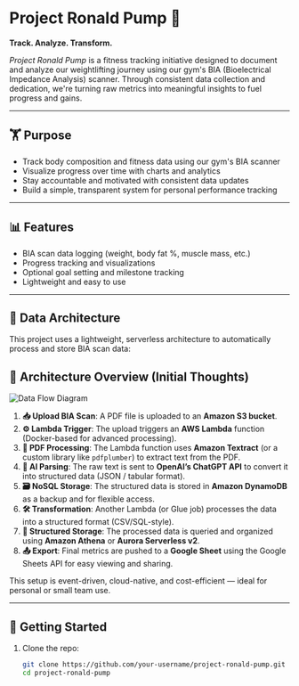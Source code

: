 # Project Ronald Pump 💪

**Track. Analyze. Transform.**

*Project Ronald Pump* is a fitness tracking initiative designed to document and analyze our weightlifting journey using our gym's BIA (Bioelectrical Impedance Analysis) scanner. Through consistent data collection and dedication, we're turning raw metrics into meaningful insights to fuel progress and gains.

---

## 🏋️ Purpose

- Track body composition and fitness data using our gym's BIA scanner  
- Visualize progress over time with charts and analytics  
- Stay accountable and motivated with consistent data updates  
- Build a simple, transparent system for personal performance tracking  

---

## 📊 Features

- BIA scan data logging (weight, body fat %, muscle mass, etc.)  
- Progress tracking and visualizations  
- Optional goal setting and milestone tracking  
- Lightweight and easy to use  

---

## 🧠 Data Architecture

This project uses a lightweight, serverless architecture to automatically process and store BIA scan data:

## 🧭 Architecture Overview (Initial Thoughts)

![Data Flow Diagram](https://sdmntprsouthcentralus.oaiusercontent.com/files/00000000-f6d0-61f7-8ef3-9668e692d13b/raw?...)


1. **📥 Upload BIA Scan**: A PDF file is uploaded to an **Amazon S3 bucket**.
2. **⚙️ Lambda Trigger**: The upload triggers an **AWS Lambda** function (Docker-based for advanced processing).
3. **🧾 PDF Processing**: The Lambda function uses **Amazon Textract** (or a custom library like `pdfplumber`) to extract text from the PDF.
4. **🧠 AI Parsing**: The raw text is sent to **OpenAI’s ChatGPT API** to convert it into structured data (JSON / tabular format).
5. **🗃️ NoSQL Storage**: The structured data is stored in **Amazon DynamoDB** as a backup and for flexible access.
6. **🛠️ Transformation**: Another Lambda (or Glue job) processes the data into a structured format (CSV/SQL-style).
7. **🧮 Structured Storage**: The processed data is queried and organized using **Amazon Athena** or **Aurora Serverless v2**.
8. **📤 Export**: Final metrics are pushed to a **Google Sheet** using the Google Sheets API for easy viewing and sharing.

This setup is event-driven, cloud-native, and cost-efficient — ideal for personal or small team use.

---

## 🚀 Getting Started

1. Clone the repo:
   ```bash
   git clone https://github.com/your-username/project-ronald-pump.git
   cd project-ronald-pump





